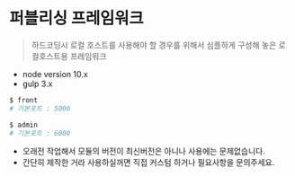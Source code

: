 # 퍼블리싱 프레임워크

> 하드코딩시 로컬 호스트를 사용해야 할 경우를 위해서 심플하게 구성해 놓은 로컬호스트용 프레임워크 
* node version 10.x
* gulp 3.x 

```bash
$ front
# 기본포트 : 5000

$ admin
# 기본포트 : 6000
```

* 오래전 작업해서 모듈의 버전이 최신버전은 아니나 사용에는 문제없습니다.
* 간단히 제작한 거라 사용하실꺼면 직접 커스텀 하거나 필요사항을 문의주세요.
